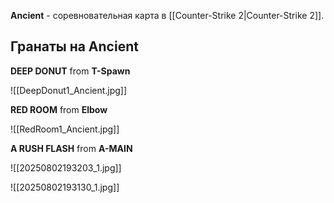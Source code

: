 **Ancient** - соревновательная карта в [[Counter-Strike 2|Counter-Strike 2]].

## Гранаты на Ancient

**DEEP DONUT** from **T-Spawn**

![[DeepDonut1_Ancient.jpg]]

**RED ROOM** from **Elbow**

![[RedRoom1_Ancient.jpg]]

**A RUSH FLASH** from **A-MAIN**

![[20250802193203_1.jpg]]

![[20250802193130_1.jpg]]